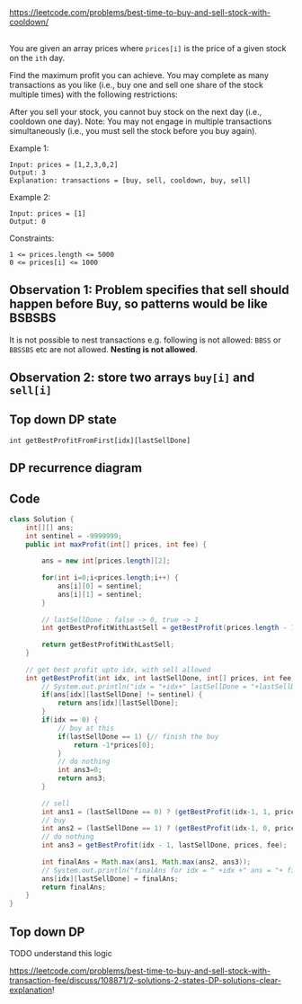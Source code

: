 
## 

https://leetcode.com/problems/best-time-to-buy-and-sell-stock-with-cooldown/

##

You are given an array prices where `prices[i]` is the price of a given stock on the `ith` day.

Find the maximum profit you can achieve. You may complete as many transactions as you like (i.e., buy one and sell one share of the stock multiple times) with the following restrictions:

After you sell your stock, you cannot buy stock on the next day (i.e., cooldown one day).
Note: You may not engage in multiple transactions simultaneously (i.e., you must sell the stock before you buy again).


Example 1:
```
Input: prices = [1,2,3,0,2]
Output: 3
Explanation: transactions = [buy, sell, cooldown, buy, sell]
```
Example 2:
```
Input: prices = [1]
Output: 0
 ```

Constraints:
```
1 <= prices.length <= 5000
0 <= prices[i] <= 1000
```

## Observation 1: Problem specifies that sell should happen before Buy, so patterns would be like BSBSBS 

It is not possible to nest transactions e.g. following is not allowed: `BBSS` or `BBSSBS` etc are not allowed. **Nesting is not allowed**.

## Observation 2: store two arrays `buy[i]` and `sell[i]`

## Top down DP state

`int getBestProfitFromFirst[idx][lastSellDone]`

## DP recurrence diagram



## Code

```java
class Solution {
    int[][] ans;
    int sentinel = -9999999;
    public int maxProfit(int[] prices, int fee) {
        
        ans = new int[prices.length][2];
        
        for(int i=0;i<prices.length;i++) {
            ans[i][0] = sentinel;
            ans[i][1] = sentinel;
        }
        
        // lastSellDone : false -> 0, true -> 1
        int getBestProfitWithLastSell = getBestProfit(prices.length - 1, 0, prices, fee);
        
        return getBestProfitWithLastSell;
    }
    
    // get best profit upto idx, with sell allowed
    int getBestProfit(int idx, int lastSellDone, int[] prices, int fee) {
        // System.out.println("idx = "+idx+" lastSellDone = "+lastSellDone);
        if(ans[idx][lastSellDone] != sentinel) {
            return ans[idx][lastSellDone];
        }
        if(idx == 0) {
            // buy at this 
            if(lastSellDone == 1) {// finish the buy
                return -1*prices[0];
            }
            // do nothing
            int ans3=0;
            return ans3;
        }
        
        // sell
        int ans1 = (lastSellDone == 0) ? (getBestProfit(idx-1, 1, prices, fee) + prices[idx] - fee): sentinel;
        // buy 
        int ans2 = (lastSellDone == 1) ? (getBestProfit(idx-1, 0, prices, fee) - prices[idx]) : sentinel;
        // do nothing
        int ans3 = getBestProfit(idx - 1, lastSellDone, prices, fee);
        
        int finalAns = Math.max(ans1, Math.max(ans2, ans3));
        // System.out.println("finalAns for idx = " +idx +" ans = "+ finalAns);
        ans[idx][lastSellDone] = finalAns;
        return finalAns;
    }
}
```

## Top down DP

TODO understand this logic

https://leetcode.com/problems/best-time-to-buy-and-sell-stock-with-transaction-fee/discuss/108871/2-solutions-2-states-DP-solutions-clear-explanation!